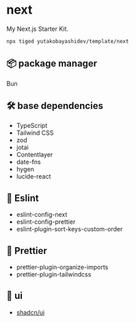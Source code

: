 # next

My Next.js Starter Kit.

```bash
npx tiged yutakobayashidev/template/next
```

## 📦 package manager

Bun

## 🛠 base dependencies

- TypeScript
- Tailwind CSS
- zod
- jotai
- Contentlayer
- date-fns
- hygen
- lucide-react

## 🚫 Eslint

- eslint-config-next
- eslint-config-prettier
- eslint-plugin-sort-keys-custom-order

## 📝 Prettier

- prettier-plugin-organize-imports
- prettier-plugin-tailwindcss

## 🎨 ui

- [shadcn/ui](https://contentlayer.dev/docs/getting-started-cddd76b7)
